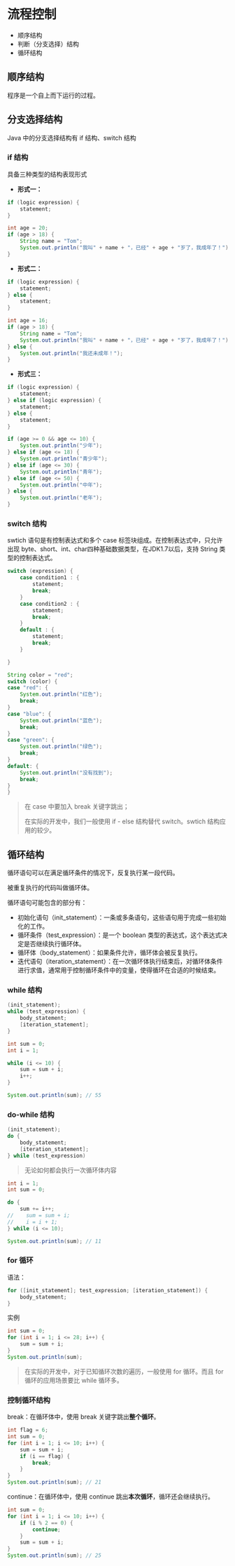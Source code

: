# 流程控制

* 顺序结构
* 判断（分支选择）结构
* 循环结构

## 顺序结构

程序是一个自上而下运行的过程。

## 分支选择结构

Java 中的分支选择结构有 if 结构、switch 结构

### if 结构

具备三种类型的结构表现形式

* **形式一：**

```java
if (logic expression) {
    statement;
}
```

```java
int age = 20;
if (age > 18) {
    String name = "Tom";
    System.out.println("我叫" + name + "，已经" + age + "岁了，我成年了！");
}
```

* **形式二：**

```java
if (logic expression) {
    statement;
} else {
    statement;
}
```

```java
int age = 16;
if (age > 18) {
    String name = "Tom";
    System.out.println("我叫" + name + "，已经" + age + "岁了，我成年了！");
} else {
    System.out.println("我还未成年！");
}
```

* **形式三：**

```java
if (logic expression) {
    statement;
} else if (logic expression) {
    statement;
} else {
    statement;
}
```

```java
if (age >= 0 && age <= 10) {
    System.out.println("少年");
} else if (age <= 18) {
    System.out.println("青少年");
} else if (age <= 30) {
    System.out.println("青年");
} else if (age <= 50) {
    System.out.println("中年");
} else {
    System.out.println("老年");
}
```

### switch 结构

swtich 语句是有控制表达式和多个 case 标签块组成。在控制表达式中，只允许出现 byte、short、int、char四种基础数据类型，在JDK1.7以后，支持 String 类型的控制表达式。

```java
switch (expression) {
    case condition1 : {
        statement;
        break;
    }
    case condition2 : {
        statement;
        break;
    }
    default : {
        statement;
        break;
    }

}
```

```java
String color = "red";
switch (color) {
case "red": {
    System.out.println("红色");
    break;
}
case "blue": {
    System.out.println("蓝色");
    break;
}
case "green": {
    System.out.println("绿色");
    break;
}
default: {
    System.out.println("没有找到");
    break;
}
}
```

> 在 case 中要加入 break 关键字跳出；
>
> 在实际的开发中，我们一般使用 if - else 结构替代 switch。swtich 结构应用的较少。

## 循环结构

循环语句可以在满足循环条件的情况下，反复执行某一段代码。

被重复执行的代码叫做循环体。

循环语句可能包含的部分有：

* 初始化语句（init\_statement）：一条或多条语句，这些语句用于完成一些初始化的工作。
* 循环条件（test\_expression）：是一个 boolean 类型的表达式，这个表达式决定是否继续执行循环体。
* 循环体（body\_statement）：如果条件允许，循环体会被反复执行。
* 迭代语句（iteration\_statement）：在一次循环体执行结束后，对循环体条件进行求值，通常用于控制循环条件中的变量，使得循环在合适的时候结束。

### while 结构

```java
(init_statement);
while (test_expression) {
    body_statement;
    [iteration_statement];
}
```

```java
int sum = 0;
int i = 1;

while (i <= 10) {
    sum = sum + i;
    i++;
}

System.out.println(sum); // 55
```

### do-while 结构

```java
(init_statement);
do {
    body_statement;
    [iteration_statement];
} while (test_expression)
```

> 无论如何都会执行一次循环体内容

```java
int i = 1;
int sum = 0;

do {
    sum += i++;
//    sum = sum + i;
//    i = i + 1;
} while (i <= 10);

System.out.println(sum); // 11
```

### for 循环

语法：

```java
for ([init_statement]; test_expression; [iteration_statement]) {
    body_statement;
}
```

实例

```java
int sum = 0;
for (int i = 1; i <= 28; i++) {
    sum = sum + i;
}
System.out.println(sum);
```

> 在实际的开发中，对于已知循环次数的遍历，一般使用 for 循环。而且 for 循环的应用场景要比 while 循环多。

### 控制循环结构

break：在循环体中，使用 break 关键字跳出**整个循环**。

```java
int flag = 6;
int sum = 0;
for (int i = 1; i <= 10; i++) {
    sum = sum + i;
    if (i == flag) {
        break;
    }
}
System.out.println(sum); // 21
```

continue：在循环体中，使用 continue 跳出**本次循环**，循环还会继续执行。

```java
int sum = 0;
for (int i = 1; i <= 10; i++) {
	if (i % 2 == 0) {
		continue;
	}
	sum = sum + i;
}
System.out.println(sum); // 25
```



